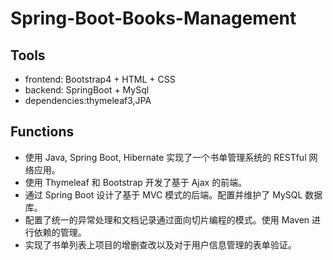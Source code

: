 # Spring-Boot-Books-Management

## Tools

* frontend: Bootstrap4 + HTML + CSS
* backend: SpringBoot + MySql
* dependencies:thymeleaf3,JPA

## Functions
* 使用 Java, Spring Boot, Hibernate 实现了一个书单管理系统的 RESTful 网络应用。
* 使用 Thymeleaf 和 Bootstrap 开发了基于 Ajax 的前端。
* 通过 Spring Boot 设计了基于 MVC 模式的后端。配置并维护了 MySQL 数据库。
* 配置了统一的异常处理和文档记录通过面向切片编程的模式。使用 Maven 进行依赖的管理。
* 实现了书单列表上项目的增删查改以及对于用户信息管理的表单验证。
